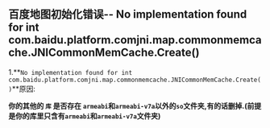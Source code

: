 ## 百度地图初始化错误-- No implementation found for int com.baidu.platform.comjni.map.commonmemcache.JNICommonMemCache.Create() ##

1.**`No implementation found for int com.baidu.platform.comjni.map.commonmemcache.JNICommonMemCache.Create()`**原因:

**你的其他的 `库` 是否存在 `armeabi`和`armeabi-v7a`以外的`so`文件夹,有的话删掉.(前提是你的库里只含有`armeabi`和`armeabi-v7a`文件夹)**